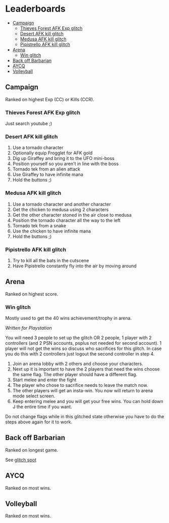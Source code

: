 # Leaderboards

- [Campaign](#campaign)
  - [Thieves Forest AFK Exp glitch](#thieves-forest-afk-exp-glitch)
  - [Desert AFK kill glitch](#desert-afk-kill-glitch)
  - [Medusa AFK kill glitch](#medusa-afk-kill-glitch)
  - [Pipistrello AFK kill glitch](#pipistrello-afk-kill-glitch)
- [Arena](#arena)
  - [Win glitch](#win-glitch)
- [Back off Barbarian](#back-off-barbarian)
- [AYCQ](#aycq)
- [Volleyball](#volleyball)

## Campaign

Ranked on highest Exp (CC) or Kills (CCR).

### Thieves Forest AFK Exp glitch

Just search youtube ;)

### Desert AFK kill glitch

1. Use a tornado character
2. Optionally equip Frogglet for AFK gold
3. Dig up Giraffey and bring it to the UFO mini-boss
4. Position yourself so you aren't in line with the boss
5. Tornado tek from an alien attack
6. Use Giraffey to have infinite mana
7. Hold the buttons ;)

### Medusa AFK kill glitch

1. Use a tornado character and another character
2. Get the chicken to medusa using 2 characters
3. Get the other character stoned in the air close to medusa
4. Position the tornado character all the way to the left
5. Tornado tek from a snake
6. Use the chicken to have infinite mana
7. Hold the buttons ;)

### Pipistrello AFK kill glitch

1. Try to kill all the bats in the cutscene
2. Have Pipistrello constantly fly into the air by moving around

## Arena

Ranked on highest score.

### Win glitch

Mostly used to get the 40 wins achievement/trophy in arena.

_Written for Playstation_

You will need 3 people to set up the glitch OR 2 people, 1 player with 2 controllers (and 2 PSN accounts, psplus not needed for second account). 1 player will not get the wins so discuss who sacrifices for this glitch. In case you do this with 2 controllers just logout the second controller in step 4.

1. Join an arena lobby with 2 others and choose your characters.
2. Next up it is important to have the 2 players that need the wins choose the same flag. The other player should have a different flag.
3. Start melee and enter the fight
4. The player who chose to sacrifice needs to leave the match now.
5. The other players will get an insta-win. You now will return to arena mode select screen.
6. Keep entering melee and you will get your free wins. You can hold down J the entire time if you want.

Do not change flags while in this glitched state otherwise you have to do the steps above again for it to work.

## Back off Barbarian

Ranked on longest game.

See [glitch spot](/Gameplay/BackOffBarbarian.md)

## AYCQ

Ranked on most wins.

## Volleyball

Ranked on most wins.
